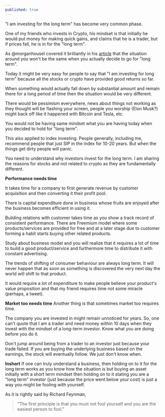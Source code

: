 ```yaml
---
published: true
---
```

"I am investing for the long term" has become very common phase.

One of my friends who invests in Crypto, his mindset is that initially he would put money for making quick gains, and claims that he is a trader, but if prices fall, he is in for the "long term".

As @morganhousel covered it brilliantly in his [article](https://www.collaborativefund.com/blog/how-to-do-long-term/) that the situation around you won't be the same when you actually decide to go for "long term".

Today it might be very easy for people to say that "I am investing for long term" because all the stocks or crypto have provided good returns so far.

When something would actually fall down by substantial amount and remain there for a long period of time then the situation would be very different.

There would be pessimism everywhere, news about things not working as they thought will be flashing your screen, people you worship (Elon Musk?) might back off like it happened with Bitcoin and Tesla, etc.

You would not be having same mindset what you are having today when you decided to hold for "long term".

This also applied to index investing. People generally, including me, recommend people that just SIP in the index for 10-20 years. But when the things get dirty people will panic.

You need to understand why investors invest for the long term. I am sharing the reasons for stocks and not related to crypto as they are fundamentally different.

**Performance needs time**

It takes time for a company to first generate revenue by customer acquisition and then converting it their profit pool.

There is capital expenditure done in business whose fruits are enjoyed after the business becomes efficient in using it.

Building relations with customer takes time as you show a track record of consistent performance.
There are Freemium model where some products/services are provided for free and at a later stage due to customer forming a habit starts buying other related products.

Study about business model and you will realize that it requires a lot of time to build a good product/service and furthermore time to distribute it with constant advertising.

The trends of shifting of consumer behaviour are always long term.
It will never happen that as soon as something is discovered the very next day the world will shift to that product.

It would require a lot of expenditure to make people believe your product's value proposition and that my friend requires time not some miracle (perhaps, a tweet).

**Market too needs time**
Another thing is that sometimes market too requires time.

The company you are invested in might remain unnoticed for years. So, one can't quote that I am a trader and need money within 10 days when they invest with the mindset of a long-term investor.
Know what you are doing before you do it.

Don't jump around being from a trader to an investor just because your trade failed.
If you are buying the underlying business based on the earnings, the stock will eventually follow. We just don't know when.

**Inshort**
If one can truly understand a business, then holding on to it for the long term works as you know how the situation is but buying an asset initially with a short term mindset then holding on to it stating you are a "long term" investor (just because the price went below your cost) is just a way you might be fooling with yourself.

As it is rightly said by Richard Feynman,
> "The first principle is that you must not fool yourself and you are the easiest person to fool."
